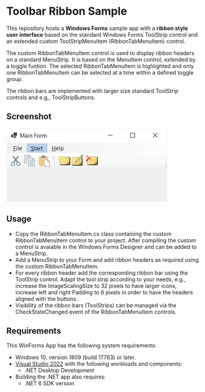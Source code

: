 # Toolbar Ribbon Sample

This repository hosts a <b>Windows Forms</b> sample app with a <b>ribbon
style user interface</b> based on the standard Windows Forms ToolStrip
control and an extended custom ToolStripMenuItem (RibbonTabMenuItem) control.

The custom RibbonTabMenuItem control is used to display ribbon headers 
on a standard MenuStrip. It is based on the MenuItem control, extended 
by a toggle funtion. The selected RibbonTabMenuItem is highlighted and 
only one RibbonTabMenuItem can be selected at a time within a defined
toggle group.

The ribbon bars are implemented with larger size standard ToolStrip controls
and e.g., ToolStripButtons.

## Screenshot
![Toolbar Ribbon Screenshot](ToolbarRibbonScreenshot.PNG)

## Usage

- Copy the RibbonTabMenuItem.cs class containing the custom RibbonTabMenuItem
control to your project. After compiling the custom control is avaiable in the
Windows Forms Designer and can be added to a MenuStrip.
- Add a MenuStrip to your Form and add ribbon headers as required using the
custom RibbonTabMenuItem.
- For every ribbon header add the corresponding ribbon bar using the ToolStrip
control. Adapt the tool strip according to your needs, e.g., increase the
ImageScalingSize to 32 pixels to have larger icons, increase left and right
Padding to 6 pixels in order to have the headers aligned with the buttons.
- Visibility of the ribbon bars (ToolStrips) can be managed via the
CheckStateChanged event of the RibbonTabMenuItem controls.
 
## Requirements

This WinForms App has the following system requirements:
- Windows 10, version 1809 (build 17763) or later.
- [Visual Studio 2022](https://visualstudio.microsoft.com/downloads/) with the following workloads and components:
    - .NET Desktop Development
- Building the .NET app also requires:
    - .NET 6 SDK version
